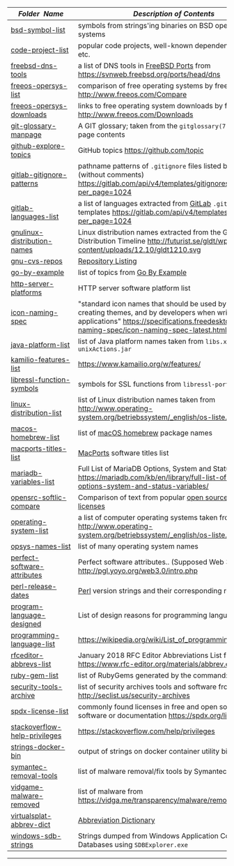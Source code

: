 |&nbsp;&nbsp;&nbsp;&nbsp;_Folder&nbsp;&nbsp;Name_&nbsp;&nbsp;&nbsp;&nbsp;| _Description of Contents_
|:----------------|--------------------------------------------------------------------------------------------------------------------------------------------------------
| [bsd-symbol-list](bsd-symbol-list) |  symbols from strings'ing binaries on BSD operating systems 
| [code-project-list](code-project-list) |  popular code projects, well-known dependencies, API's, etc. 
| [freebsd-dns-tools](freebsd-dns-tools) |  a list of DNS tools in [FreeBSD Ports](https://wikipedia.org/wiki/FreeBSD_Ports) from <https://svnweb.freebsd.org/ports/head/dns> 
| [freeos-opersys-list](freeos-opersys-list) |  comparison of free operating systems by freeos.com <http://www.freeos.com/Compare> 
| [freeos-opersys-downloads](freeos-opersys-downloads) |  links to free operating system downloads by freeos.com <http://www.freeos.com/Downloads> 
| [git-glossary-manpage](git-glossary-manpage) |  A GIT glossary; taken from the `gitglossary(7)` manual page contents 
| [github-explore-topics](github-explore-topics) |  GitHub topics <https://github.com/topic> 
| [gitlab-gitignore-patterns](gitlab-gitignore-patterns) |  pathname patterns of `.gitignore` files listed by GitLab API (without comments) <https://gitlab.com/api/v4/templates/gitignores?per_page=1024> 
| [gitlab-languages-list](gitlab-languages-list) |  a list of languages extracted from [GitLab](https://gitlab.com) `.gitignore` templates <https://gitlab.com/api/v4/templates/gitignores?per_page=1024> 
| [gnulinux-distribution-names](gnulinux-distribution-names) |  Linux distribution names extracted from the GNU/Linux Distribution Timeline <http://futurist.se/gldt/wp-content/uploads/12.10/gldt1210.svg> 
| [gnu-cvs-repos](gnu-cvs-repos) |  [Repository Listing](http://cvs.savannah.gnu.org/viewvc) 
| [go-by-example](go-by-example) |  list of topics from [Go By Example](https://gobyexample.com) 
| [http-server-platforms](http-server-platforms) |  HTTP server software platform list 
| [icon-naming-spec](icon-naming-spec) |  "standard icon names that should be used by artists when creating themes, and by developers when writing applications" <https://specifications.freedesktop.org/icon-naming-spec/icon-naming-spec-latest.html> 
| [java-platform-list](java-platform-list) |  list of Java platform names taken from `libs.xml` `unixActions.jar` 
| [kamilio-features-list](kamilio-features-list) |  <https://www.kamailio.org/w/features/> 
| [libressl-function-symbols](libressl-function-symbols) |  symbols for SSL functions from `libressl-portable` 
| [linux-distribution-list](linux-distribution-list) |  list of Linux distribution names taken from <http://www.operating-system.org/betriebssystem/_english/os-liste.htm> 
| [macos-homebrew-list](macos-homebrew-list) |  list of [macOS homebrew](https://brew.sh) package names 
| [macports-titles-list](macports-titles-list) |  [MacPorts](https://www.macports.org) software titles list 
| [mariadb-variables-list](mariadb-variables-list) |  Full List of MariaDB Options, System and Status Variables <https://mariadb.com/kb/en/library/full-list-of-mariadb-options-system-and-status-variables/> 
| [opensrc-softlic-compare](opensrc-softlic-compare) |  Comparison of text from popular [open source software licenses](https://opensource.org/licenses) 
| [operating-system-list](operating-system-list) |  a list of computer operating systems taken from <http://www.operating-system.org/betriebssystem/_english/os-liste.htm> 
| [opsys-names-list](opsys-names-list) |  list of many operating system names 
| [perfect-software-attributes](perfect-software-attributes) |  Perfect software attributes.. (Supposed Web 3.0 features) <http://pgl.yoyo.org/web3.0/intro.php> 
| [perl-release-dates](perl-release-dates) |  [Perl](https://www.perl.org) version strings and their corresponding release dates 
| [program-language-designed](program-language-designed) |  List of design reasons for programming languages 
| [programming-language-list](programming-language-list) |  <https://wikipedia.org/wiki/List_of_programming_languages> 
| [rfceditor-abbrevs-list](rfceditor-abbrevs-list) |  January 2018 RFC Editor Abbreviations List from <https://www.rfc-editor.org/materials/abbrev.expansion.txt> 
| [ruby-gem-list](ruby-gem-list) |  list of RubyGems generated by the command: `gem search` 
| [security-tools-archive](security-tools-archive) |  list of security archives tools and software from <http://seclist.us/security-archives> 
| [spdx-license-list](spdx-license-list) |  commonly found licenses in free and open source software or documentation <https://spdx.org/licenses/> 
| [stackoverflow-help-privileges](stackoverflow-help-privileges) |  <https://stackoverflow.com/help/privileges> 
| [strings-docker-bin](strings-docker-bin) |  output of strings on docker container utility binary 
| [symantec-removal-tools](symantec-removal-tools) |  list of malware removal/fix tools by Symantec 
| [vidgame-malware-removed](vidgame-malware-removed) |  list of malware from <https://vidga.me/transparency/malware/removed.txt> 
| [virtualsplat-abbrev-dict](virtualsplat-abbrev-dict) |  [Abbreviation Dictionary](virtualsplat.com/abbrevs) 
| [windows-sdb-strings](windows-sdb-strings) |  Strings dumped from Windows Application Compatibility Databases using `SDBExplorer.exe` 

* * *

